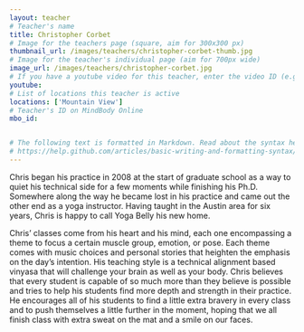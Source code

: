 ```yaml
---
layout: teacher
# Teacher's name
title: Christopher Corbet
# Image for the teachers page (square, aim for 300x300 px)
thumbnail_url: /images/teachers/christopher-corbet-thumb.jpg
# Image for the teacher's individual page (aim for 700px wide)
image_url: /images/teachers/christopher-corbet.jpg
# If you have a youtube video for this teacher, enter the video ID (e.g. qaqiC84uaNg)
youtube:
# List of locations this teacher is active
locations: ['Mountain View']
# Teacher's ID on MindBody Online
mbo_id:


# The following text is formatted in Markdown. Read about the syntax here:
# https://help.github.com/articles/basic-writing-and-formatting-syntax/
---
```


Chris began his practice in 2008 at the start of graduate school as a way to quiet his technical side for a few moments while finishing his Ph.D. Somewhere along the way he became lost in his practice and came out the other end as a yoga instructor. Having taught in the Austin area for six years, Chris is happy to call Yoga Belly his new home.

Chris’ classes come from his heart and his mind, each one encompassing a theme to focus a certain muscle group, emotion, or pose. Each theme comes with music choices and personal stories that heighten the emphasis on the day’s intention. His teaching style is a technical alignment based vinyasa that will challenge your brain as well as your body. Chris believes that every student is capable of so much more than they believe is possible and tries to help his students find more depth and strength in their practice. He encourages all of his students to find a little extra bravery in every class and to push themselves a little further in the moment, hoping that we all finish class with extra sweat on the mat and a smile on our faces.
